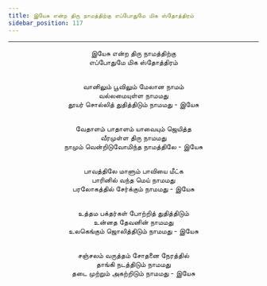 ```yaml
---
title: இயேசு என்ற திரு நாமத்திற்கு எப்போதுமே மிக ஸ்தோத்திரம்
sidebar_position: 117
---
```


---
<center>
இயேசு என்ற திரு நாமத்திற்கு<br/>
எப்போதுமே மிக ஸ்தோத்திரம்<br/><br/>

வானிலும் பூவிலும் மேலான நாமம்<br/>
வல்லமையுள்ள நாமமது<br/>
தூயர் சொல்லித் துதித்திடும் நாமமது            - இயேசு<br/><br/>

வேதாளம் பாதாளம் யாவையும் ஜெயித்த<br/>
வீரமுள்ள திரு நாமமது<br/>
நாமும் வென்றிடுவோமிந்த நாமத்திலே            - இயேசு<br/><br/>

பாவத்திலே மாளும் பாவியை மீட்க<br/>
பாரினில் வந்த மெய் நாமமது<br/>
பரலோகத்தில் சேர்க்கும் நாமமது                - இயேசு<br/><br/>

உத்தம பக்தர்கள் போற்றித் துதித்திடும்<br/>
உன்னத தேவனின் நாமமது<br/>
உலகெங்கும் ஜொலித்திடும் நாமமது            - இயேசு<br/><br/>

சஞ்சலம் வருத்தம் சோதனை நேரத்தில்<br/>
தாங்கி நடத்திடும் நாமமது<br/>
தடை முற்றும் அகற்றிடும் நாமமது                - இயேசு
</center>
